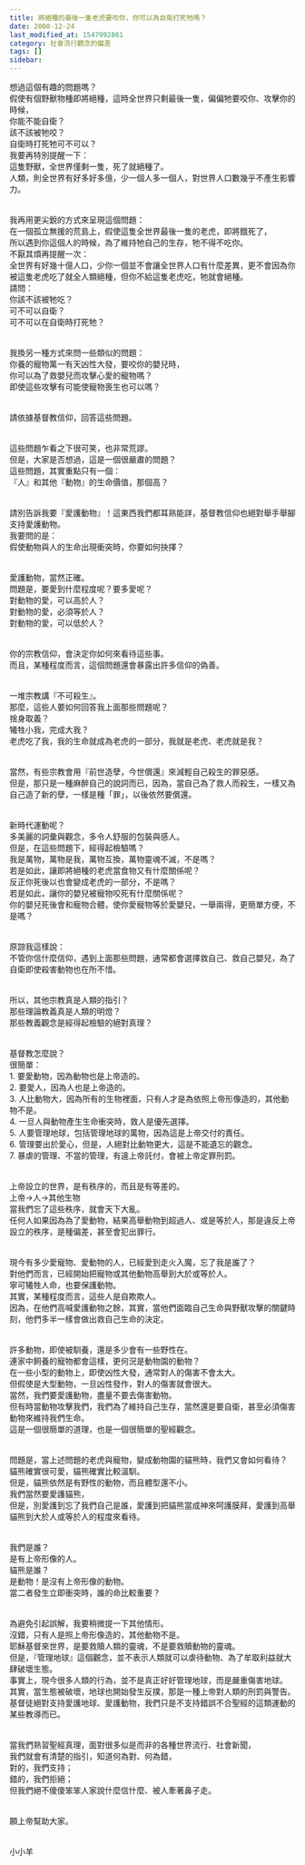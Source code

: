 ```yaml
---
title: 將絕種的最後一隻老虎要咬你，你可以為自衛打死牠嗎？
date: 2008-12-24
last_modified_at: 1547992861
category: 社會流行觀念的偏差
tags: []
sidebar: 
---
```


<p>想過這個有趣的問題嗎？<br/>假使有個野獸物種即將絕種，這時全世界只剩最後一隻，偏偏牠要咬你、攻擊你的時候，<br/>你能不能自衛？<br/>該不該被牠咬？<br/>自衛時打死牠可不可以？<br/><!--more-->我要再特別提醒一下：<br/>這隻野獸，全世界僅剩一隻，死了就絕種了。<br/>人類，則全世界有好多好多億，少一個人多一個人，對世界人口數幾乎不產生影響力。<br/><br/><br/>我再用更尖銳的方式來呈現這個問題：<br/>在一個孤立無援的荒島上，假使這隻全世界最後一隻的老虎，即將餓死了，<br/>所以遇到你這個人的時候，為了維持牠自己的生存，牠不得不吃你。<br/>不厭其煩再提醒一次：<br/>全世界有好幾十億人口，少你一個並不會讓全世界人口有什麼差異，更不會因為你被這隻老虎吃了就全人類絕種，但你不給這隻老虎吃，牠就會絕種。<br/>請問：<br/>你該不該被牠吃？<br/>可不可以自衛？<br/>可不可以在自衛時打死牠？<br/><br/><br/>我換另一種方式來問一些類似的問題：<br/>你養的寵物萬一有天凶性大發，要咬你的嬰兒時，<br/>你可以為了救嬰兒而攻擊心愛的寵物嗎？<br/>即使這些攻擊有可能使寵物喪生也可以嗎？<br/><br/><br/>請依據基督教信仰，回答這些問題。<br/><br/><br/>這些問題乍看之下很可笑，也非常荒謬。<br/>但是，大家是否想過，這是一個很嚴肅的問題？<br/>這些問題，其實重點只有一個：<br/>『人』和其他『動物』的生命價值，那個高？<br/><br/><br/>請別告訴我要『愛護動物』！這東西我們都耳熟能詳，基督教信仰也絕對舉手舉腳支持愛護動物。<br/>我要問的是：<br/>假使動物與人的生命出現衝突時，你要如何抉擇？<br/><br/><br/>愛護動物，當然正確。<br/>問題是，要愛到什麼程度呢？要多愛呢？<br/>對動物的愛，可以高於人？<br/>對動物的愛，必須等於人？<br/>對動物的愛，可以低於人？<br/><br/><br/>你的宗教信仰，會決定你如何來看待這些事。<br/>而且，某種程度而言，這個問題還會暴露出許多信仰的偽善。<br/><br/><br/>一堆宗教講『不可殺生』。<br/>那麼，這些人要如何回答我上面那些問題呢？<br/>捨身取義？<br/>犧牲小我，完成大我？<br/>老虎吃了我，我的生命就成為老虎的一部分，我就是老虎、老虎就是我？<br/><br/><br/>當然，有些宗教會用『前世造孽，今世償還』來減輕自己殺生的罪惡感。<br/>但是，那只是一種麻醉自己的說詞而已，因為，當自己為了救人而殺生，一樣又為自己造了新的孽，一樣是種「罪」，以後依然要償還。<br/><br/><br/>新時代運動呢？<br/>多美麗的詞彙與觀念，多令人舒服的包裝與感人。<br/>但是，在這些問題下，經得起檢驗嗎？<br/>我是萬物，萬物是我，萬物互換，萬物靈魂不滅，不是嗎？<br/>若是如此，讓即將絕種的老虎當食物又有什麼關係呢？<br/>反正你死後以也會變成老虎的一部分，不是嗎？<br/>若是如此，讓你的嬰兒被寵物咬死有什麼關係呢？<br/>你的嬰兒死後會和寵物合體，使你愛寵物等於愛嬰兒，一舉兩得，更簡單方便，不是嗎？<br/><br/><br/>原諒我這樣說：<br/>不管你信什麼信仰，遇到上面那些問題，通常都會選擇救自己、救自己嬰兒，為了自衛即使殺害動物也在所不惜。<br/><br/><br/>所以，其他宗教真是人類的指引？<br/>那些理論教義真是人類的明燈？<br/>那些教義觀念是經得起檢驗的絕對真理？<br/><br/><br/>基督教怎麼說？<br/>很簡單：<br/>1.	要愛動物，因為動物也是上帝造的。<br/>2.	要愛人，因為人也是上帝造的。<br/>3.	人比動物大，因為所有的生物裡面，只有人才是為依照上帝形像造的，其他動物不是。<br/>4.	一旦人與動物產生生命衝突時，救人是優先選擇。<br/>5.	人要管理地球，包括管理地球的萬物，因為這是上帝交付的責任。<br/>6.	管理要出於愛心，但是，人絕對比動物更大，這是不能遺忘的觀念。<br/>7.	暴虐的管理、不當的管理，有違上帝託付，會被上帝定罪刑罰。<br/><br/><br/>上帝設立的世界，是有秩序的，而且是有等差的。<br/>上帝→人→其他生物<br/>當我們忘了這些秩序，就會天下大亂。<br/>任何人如果因為為了愛動物，結果高舉動物到超過人、或是等於人，那是違反上帝設立的秩序，是種偏差，甚至會犯出罪行。<br/><br/><br/>現今有多少愛寵物、愛動物的人，已經愛到走火入魔，忘了我是誰了？<br/>對他們而言，已經開始把寵物或其他動物高舉到大於或等於人。<br/>寧可犧牲人命，也要保護動物。<br/>其實，某種程度而言，這些人是自欺欺人。<br/>因為，在他們高喊愛護動物之餘，其實，當他們面臨自己生命與野獸攻擊的關鍵時刻，他們多半一樣會做出救自己生命的決定。<br/><br/><br/>許多動物，即使被馴養，還是多少會有一些野性在。<br/>連家中飼養的寵物都會這樣，更何況是動物園的動物？<br/>在一些小型的動物上，即使凶性大發，通常對人的傷害不會太大。<br/>但假使是大型動物，一旦凶性發作，對人的傷害就會很大。<br/>當然，我們要愛護動物，盡量不要去傷害動物。<br/>但有時當動物攻擊我們，我們為了維持自己生存，當然還是要自衛，甚至必須傷害動物來維持我們生命。<br/>這是一個很簡單的道理，也是一個很簡單的聖經觀念。<br/><br/><br/>問題是，當上述問題的老虎與寵物，變成動物園的貓熊時，我們又會如何看待？<br/>貓熊確實很可愛，貓熊確實比較溫馴。<br/>但是，貓熊依然是有野性的動物，而且體型還不小。<br/>我們當然要愛護貓熊，<br/>但是，別愛護到忘了我們自己是誰，愛護到把貓熊當成神來呵護膜拜，愛護到高舉貓熊到大於人或等於人的程度來看待。<br/><br/><br/>我們是誰？<br/>是有上帝形像的人。<br/>貓熊是誰？<br/>是動物！是沒有上帝形像的動物。<br/>當二者發生立即衝突時，誰的命比較重要？<br/><br/><br/>為避免引起誤解，我要稍微提一下其他情形。<br/>沒錯，只有人是照上帝形像造的，其他動物不是。<br/>耶穌基督來世界，是要救贖人類的靈魂，不是要救贖動物的靈魂。<br/>但是，『管理地球』這個觀念，並不表示人類就可以虐待動物、為了牟取利益就大肆破壞生態。<br/>事實上，現今很多人類的行為，並不是真正好好管理地球，而是嚴重傷害地球。<br/>其實，當生態被破壞，地球也開始發生反撲，那是一種上帝對人類的刑罰與警告。<br/>基督徒絕對支持愛護地球、愛護動物，我們只是不支持錯誤不合聖經的這類運動的某些教導而已。<br/><br/><br/>當我們熟習聖經真理，面對很多似是而非的各種世界流行、社會新聞，<br/>我們就會有清楚的指引，知道何為對、何為錯，<br/>對的，我們支持；<br/>錯的，我們拒絕；<br/>但我們絕不傻傻笨笨人家說什麼信什麼、被人牽著鼻子走。<br/><br/><br/>願上帝幫助大家。<br/><br/><br/>小小羊<br/></p>